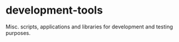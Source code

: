 # development-tools
 Misc. scripts, applications and libraries for development and testing purposes.
